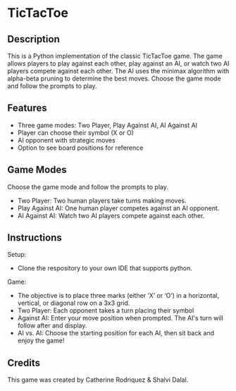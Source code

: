 # TicTacToe
## Description
This is a Python implementation of the classic TicTacToe game. The game allows players to play against each other, play against an AI, or watch two AI players compete against each other. The AI uses the minimax algorithm with alpha-beta pruning to determine the best moves. Choose the game mode and follow the prompts to play.

## Features
- Three game modes: Two Player, Play Against AI, AI Against AI
- Player can choose their symbol (X or O)
- AI opponent with strategic moves
- Option to see board positions for reference

## Game Modes
Choose the game mode and follow the prompts to play.
- Two Player: Two human players take turns making moves.
- Play Against AI: One human player competes against an AI opponent.
- AI Against AI: Watch two AI players compete against each other.

## Instructions
Setup:
- Clone the respository to your own IDE that supports python.

Game:
- The objective is to place three marks (either ‘X’ or ‘O’) in a horizontal, vertical, or diagonal row on a 3x3 grid.
- Two Player: Each opponent takes a turn placing their symbol
- Against AI: Enter your move position when prompted. The AI's turn will follow after and display.
- AI vs. AI: Choose the starting position for each AI, then sit back and enjoy the game!

## Credits
This game was created by Catherine Rodriquez & Shalvi Dalal. 
